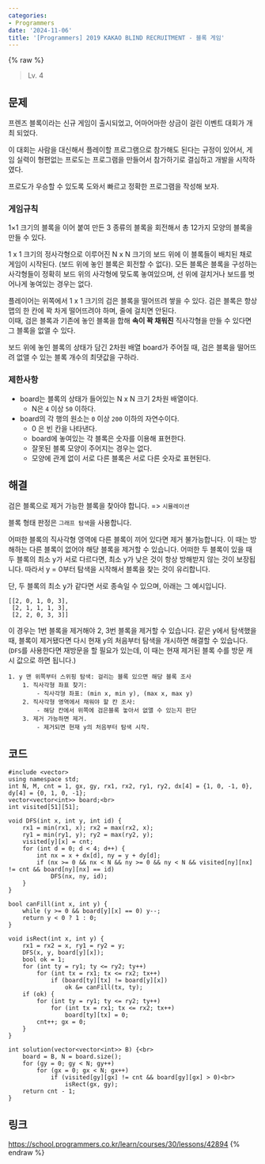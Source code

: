```yaml
---
categories:
- Programmers
date: '2024-11-06'
title: '[Programmers] 2019 KAKAO BLIND RECRUITMENT - 블록 게임'
---
```


{% raw %}
> Lv. 4<br>

## 문제
프렌즈 블록이라는 신규 게임이 출시되었고, 어마어마한 상금이 걸린 이벤트 대회가 개최 되었다.

이 대회는 사람을 대신해서 플레이할 프로그램으로 참가해도 된다는 규정이 있어서, 게임 실력이 형편없는 프로도는 프로그램을 만들어서 참가하기로 결심하고 개발을 시작하였다.

프로도가 우승할 수 있도록 도와서 빠르고 정확한 프로그램을 작성해 보자.

### 게임규칙
1×1 크기의 블록을 이어 붙여 만든 3 종류의 블록을 회전해서 총 12가지 모양의 블록을 만들 수 있다.

1 x 1 크기의 정사각형으로 이루어진 N x N 크기의 보드 위에 이 블록들이 배치된 채로 게임이 시작된다. (보드 위에 놓인 블록은 회전할 수 없다). 모든 블록은 블록을 구성하는 사각형들이 정확히 보드 위의 사각형에 맞도록 놓여있으며, 선 위에 걸치거나 보드를 벗어나게 놓여있는 경우는 없다.

플레이어는 위쪽에서 1 x 1 크기의 검은 블록을 떨어뜨려 쌓을 수 있다. 검은 블록은 항상 맵의 한 칸에 꽉 차게 떨어뜨려야 하며, 줄에 걸치면 안된다.  
이때, 검은 블록과 기존에 놓인 블록을 합해  **속이 꽉 채워진**  직사각형을 만들 수 있다면 그 블록을 없앨 수 있다.

보드 위에 놓인 블록의 상태가 담긴 2차원 배열 board가 주어질 때, 검은 블록을 떨어뜨려 없앨 수 있는 블록 개수의 최댓값을 구하라.

### 제한사항
-   board는 블록의 상태가 들어있는 N x N 크기 2차원 배열이다.
    -   N은  `4`  이상  `50`  이하다.
-   board의 각 행의 원소는  `0`  이상  `200`  이하의 자연수이다.
    -   0 은 빈 칸을 나타낸다.
    -   board에 놓여있는 각 블록은 숫자를 이용해 표현한다.
    -   잘못된 블록 모양이 주어지는 경우는 없다.
    -   모양에 관계 없이 서로 다른 블록은 서로 다른 숫자로 표현된다.

## 해결
검은 블록으로 제거 가능한 블록을 찾아야 합니다. => `시뮬레이션`<br>

블록 형태 판정은 `그래프 탐색`을 사용합니다.

어떠한 블록의 직사각형 영역에 다른 블록이 끼어 있다면 제거 불가능합니다. 이 때는 방해하는 다른 블록이 없어야 해당 블록을 제거할 수 있습니다. 어떠한 두 블록이 있을 때 두 블록의 최소 y가 서로 다르다면, 최소 y가 낮은 것이 항상 방해받지 않는 것이 보장됩니다. 따라서 y = 0부터 탐색을 시작해서 블록을 찾는 것이 유리합니다.

단, 두 블록의 최소 y가 같다면 서로 종속일 수 있으며, 아래는 그 예시입니다.
```
[[2, 0, 1, 0, 3],
 [2, 1, 1, 1, 3],
 [2, 2, 0, 3, 3]]
```
이 경우는 1번 블록을 제거해야 2, 3번 블록을 제거할 수 있습니다. 같은 y에서 탐색했을 때, 블록이 제거됐다면 다시 현재 y의 처음부터 탐색을 개시하면 해결할 수 있습니다. (`DFS`를 사용한다면 재방문을 할 필요가 있는데, 이 때는 현재 제거된 블록 수를 방문 캐시 값으로 하면 됩니다.)
```
1. y 맨 위쪽부터 스위핑 탐색: 걸리는 블록 있으면 해당 블록 조사
	1. 직사각형 좌표 찾기:
		- 직사각형 좌표: (min x, min y), (max x, max y)
	2. 직사각형 영역에서 채워야 할 칸 조사:
		- 해당 칸에서 위쪽에 검은블록 놓아서 없앨 수 있는지 판단
	3. 제거 가능하면 제거.
		- 제거되면 현재 y의 처음부터 탐색 시작.
```

## 코드
```
#include <vector>
using namespace std;
int N, M, cnt = 1, gx, gy, rx1, rx2, ry1, ry2, dx[4] = {1, 0, -1, 0}, dy[4] = {0, 1, 0, -1};
vector<vector<int>> board;<br>
int visited[51][51];

void DFS(int x, int y, int id) {
    rx1 = min(rx1, x); rx2 = max(rx2, x);
    ry1 = min(ry1, y); ry2 = max(ry2, y);
    visited[y][x] = cnt;
    for (int d = 0; d < 4; d++) {
        int nx = x + dx[d], ny = y + dy[d];
        if (nx >= 0 && nx < N && ny >= 0 && ny < N && visited[ny][nx] != cnt && board[ny][nx] == id)
            DFS(nx, ny, id);
    }
}

bool canFill(int x, int y) {
    while (y >= 0 && board[y][x] == 0) y--;
    return y < 0 ? 1 : 0;
}

void isRect(int x, int y) {
    rx1 = rx2 = x, ry1 = ry2 = y;
    DFS(x, y, board[y][x]);
    bool ok = 1;
    for (int ty = ry1; ty <= ry2; ty++)
        for (int tx = rx1; tx <= rx2; tx++)
            if (board[ty][tx] != board[y][x])
                ok &= canFill(tx, ty);
    if (ok) {
        for (int ty = ry1; ty <= ry2; ty++)
            for (int tx = rx1; tx <= rx2; tx++)
                board[ty][tx] = 0;
        cnt++; gx = 0;
    }
}

int solution(vector<vector<int>> B) {<br>
    board = B, N = board.size();
    for (gy = 0; gy < N; gy++)
        for (gx = 0; gx < N; gx++)
            if (visited[gy][gx] != cnt && board[gy][gx] > 0)<br>
                isRect(gx, gy);
    return cnt - 1;
}
```

## 링크
https://school.programmers.co.kr/learn/courses/30/lessons/42894
{% endraw %}